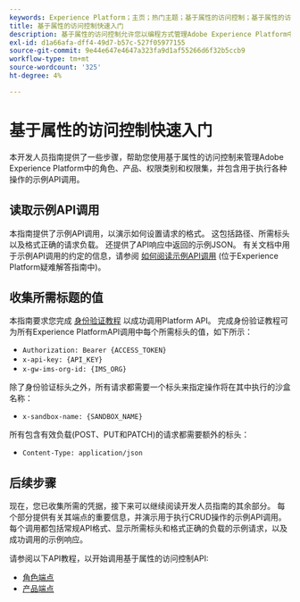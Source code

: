 ```yaml
---
keywords: Experience Platform；主页；热门主题；基于属性的访问控制；基于属性的访问控制
title: 基于属性的访问控制快速入门
description: 基于属性的访问控制允许您以编程方式管理Adobe Experience Platform中的角色和策略。 参阅本指南，了解如何使用 API 执行关键操作。
exl-id: d1a66afa-dff4-49d7-b57c-527f05977155
source-git-commit: 9e44e647e4647a323fa9d1af55266d6f32b5ccb9
workflow-type: tm+mt
source-wordcount: '325'
ht-degree: 4%

---
```


# 基于属性的访问控制快速入门

本开发人员指南提供了一些步骤，帮助您使用基于属性的访问控制来管理Adobe Experience Platform中的角色、产品、权限类别和权限集，并包含用于执行各种操作的示例API调用。

## 读取示例API调用

本指南提供了示例API调用，以演示如何设置请求的格式。 这包括路径、所需标头以及格式正确的请求负载。 还提供了API响应中返回的示例JSON。 有关文档中用于示例API调用的约定的信息，请参阅 [如何阅读示例API调用](../../../landing/troubleshooting.md#how-do-i-format-an-api-request) (位于Experience Platform疑难解答指南中)。

## 收集所需标题的值

本指南要求您完成 [身份验证教程](https://www.adobe.com/go/platform-api-authentication-en) 以成功调用Platform API。 完成身份验证教程可为所有Experience PlatformAPI调用中每个所需标头的值，如下所示：

* `Authorization: Bearer {ACCESS_TOKEN}`
* `x-api-key: {API_KEY}`
* `x-gw-ims-org-id: {IMS_ORG}`

除了身份验证标头之外，所有请求都需要一个标头来指定操作将在其中执行的沙盒名称：

* `x-sandbox-name: {SANDBOX_NAME}`

所有包含有效负载(POST、PUT和PATCH)的请求都需要额外的标头：

* `Content-Type: application/json`

## 后续步骤

现在，您已收集所需的凭据，接下来可以继续阅读开发人员指南的其余部分。 每个部分提供有关其端点的重要信息，并演示用于执行CRUD操作的示例API调用。 每个调用都包括常规API格式、显示所需标头和格式正确的负载的示例请求，以及成功调用的示例响应。

请参阅以下API教程，以开始调用基于属性的访问控制API:

* [角色端点](./roles.md)
* [产品端点](./products.md)
